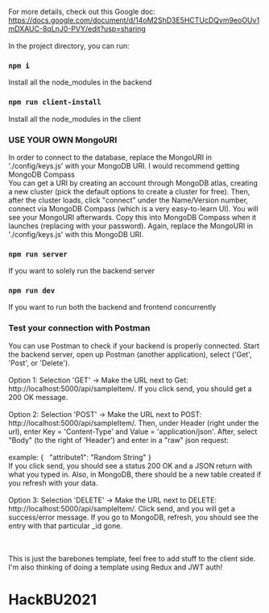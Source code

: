 For more details, check out this Google doc: https://docs.google.com/document/d/14oM2ShD3E5HCTUcDQvm9eoOUv1mDXAUC-8qLnJ0-PVY/edit?usp=sharing
\
\
In the project directory, you can run:

### `npm i`
Install all the node_modules in the backend 

### `npm run client-install`
Install all the node_modules in the client

### USE YOUR OWN MongoURI
In order to connect to the database, replace the MongoURI in './config/keys.js' with your MongoDB URI. I would recommend getting MongoDB Compass
\
You can get a URI by creating an account through MongoDB atlas, creating a new cluster (pick the default options to create a cluster for free). Then, after the cluster loads, click "connect" under the Name/Version number, connect via MongoDB Compass (which is a very easy-to-learn UI). You will see your MongoURI afterwards. Copy this into MongoDB Compass when it launches (replacing <password> with your password). Again, replace the MongoURI in './config/keys.js' with this MongoDB URI.


### `npm run server`
If you want to solely run the backend server

### `npm run dev`
If you want to run both the backend and frontend concurrently



### Test your connection with Postman
You can use Postman to check if your backend is properly connected. Start the backend server, open up Postman (another application), select ('Get', 'Post', or 'Delete').
\
\
Option 1: Selection 'GET' -> Make the URL next to Get: http://localhost:5000/api/sampleItem/. If you click send, you should get a 200 OK message.
\
\
Option 2: Selection 'POST' -> Make the URL next to POST: http://localhost:5000/api/sampleItem/. Then, under Header (right under the url), enter Key = 'Content-Type' and Value = 'application/json'. After, select "Body" (to the right of 'Header') and enter in a "raw" json request:
\
\
example:
{
    &nbsp; "attribute1": "Random String"
} 
\
If you click send, you should see a status 200 OK and a JSON return with what you typed in. Also, in MongoDB, there should be a new table created if you refresh with your data.
\
\
Option 3: Selection 'DELETE' -> Make the URL next to DELETE: http://localhost:5000/api/sampleItem/<idHere>. Click send, and you will get a success/error message. If you go to MongoDB, refresh, you should see the entry with that particular _id gone.


\
\
This is just the barebones template, feel free to add stuff to the client side. I'm also thinking of doing a template using Redux and JWT auth!
# HackBU2021
